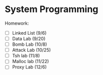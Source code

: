 # System Programming

Homework:

- [ ] Linked List (9/6)
- [ ] Data Lab (9/20)
- [ ] Bomb Lab (10/8)
- [ ] Attack Lab (10/25)
- [ ] Tsh lab (11/8)
- [ ] Malloc lab (11/22)
- [ ] Proxy Lab (12/6)
